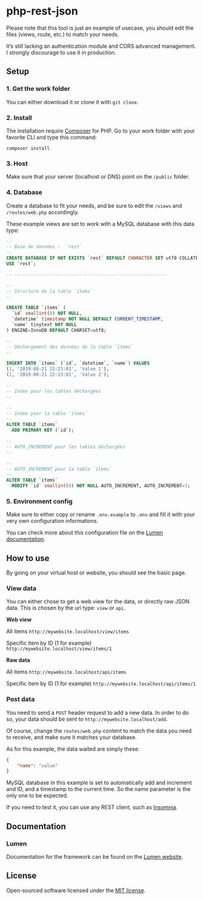 # php-rest-json

Please note that this tool is just an example of usecase, you should edit the files (views, route, etc.) to match your needs.

It’s still lacking an authentication module and CORS advanced management. I strongly discourage to use it in production.

## Setup

### 1. Get the work folder

You can either download it or clone it with `git clone`.


### 2. Install

The installation require [Composer](https://getcomposer.org/) for PHP. Go to your work folder with your favorite CLI and type this command:

```
composer install
```

### 3. Host

Make sure that your server (localhost or DNS) point on the `/public` folder.

### 4. Database

Create a database to fit your needs, and be sure to edit the `/views` and `/routes/web.php` accordingly.

These example views are set to work with a MySQL database with this data type:

```sql
--
-- Base de données :  `rest`
--
CREATE DATABASE IF NOT EXISTS `rest` DEFAULT CHARACTER SET utf8 COLLATE utf8_general_ci;
USE `rest`;

-- --------------------------------------------------------

--
-- Structure de la table `items`
--

CREATE TABLE `items` (
  `id` smallint(8) NOT NULL,
  `datetime` timestamp NOT NULL DEFAULT CURRENT_TIMESTAMP,
  `name` tinytext NOT NULL
) ENGINE=InnoDB DEFAULT CHARSET=utf8;

--
-- Déchargement des données de la table `items`
--

INSERT INTO `items` (`id`, `datetime`, `name`) VALUES
(1, '2019-08-21 22:23:01', 'Value 1'),
(2, '2019-08-21 22:23:01', 'Value 2');

--
-- Index pour les tables déchargées
--

--
-- Index pour la table `items`
--
ALTER TABLE `items`
  ADD PRIMARY KEY (`id`);

--
-- AUTO_INCREMENT pour les tables déchargées
--

--
-- AUTO_INCREMENT pour la table `items`
--
ALTER TABLE `items`
  MODIFY `id` smallint(8) NOT NULL AUTO_INCREMENT, AUTO_INCREMENT=3;

```

### 5. Environment config

Make sure to either copy or rename `.env.example` to `.env` and fill it with your very own configuration informations.

You can check more about this configuration file on the [Lumen documentation](https://lumen.laravel.com/docs/5.8/configuration).

## How to use

By going on your virtual host or website, you should see the basic page.

### View data

You can either chose to get a web view for the data, or directly raw JSON data. This is chosen by the uri type: `view` or `api`.

**Web view**

All items
```http://mywebsite.localhost/view/items```

Specific item by ID (1 for example)
```http://mywebsite.localhost/view/items/1```

**Raw data**

All items
```http://mywebsite.localhost/api/items```

Specific item by ID (1 for example)
```http://mywebsite.localhost/api/items/1```

### Post data

You need to send a `POST` header request to add a new data. In order to do so, your data should be sent to `http://mywebsite.localhost/add`.

Of course, change the `routes/web.php` content to match the data you need to receive, and make sure it matches your database.

As for this example, the data waited are simply these:

```json
{
	"name": "value"
}
```

MySQL database in this example is set to automatically add and increment and ID, and a timestamp to the current time. So the name parameter is the only one to be expected.

If you need to test it, you can use any REST client, such as [Insomnia](https://insomnia.rest/).

## Documentation

### Lumen
Documentation for the framework can be found on the [Lumen website](https://lumen.laravel.com/docs).


## License

Open-sourced software licensed under the [MIT license](https://opensource.org/licenses/MIT).
